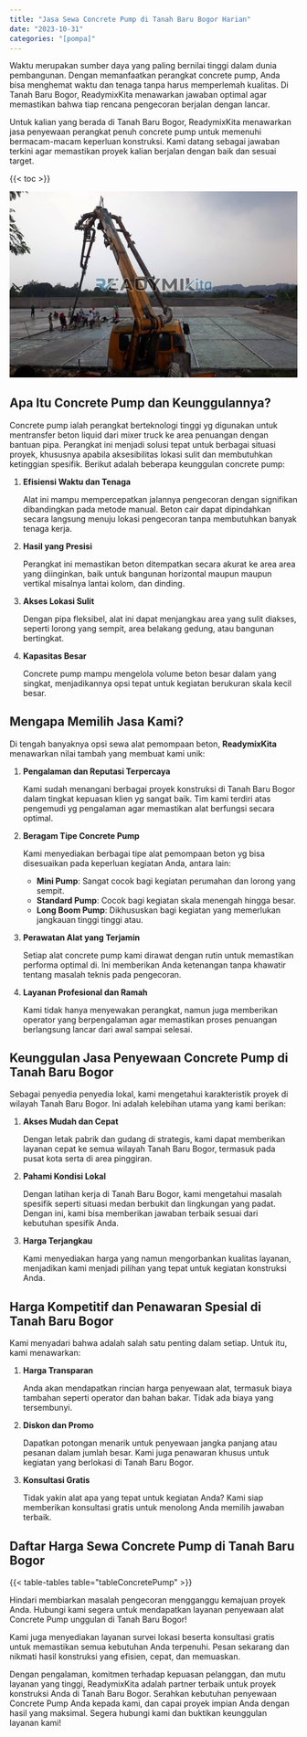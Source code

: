 ```yaml
---
title: "Jasa Sewa Concrete Pump di Tanah Baru Bogor Harian"
date: "2023-10-31"
categories: "[pompa]"
---
```


Waktu merupakan sumber daya yang paling bernilai tinggi dalam dunia pembangunan. Dengan memanfaatkan perangkat concrete pump, Anda bisa menghemat waktu dan tenaga tanpa harus memperlemah kualitas. Di Tanah Baru Bogor, ReadymixKita menawarkan jawaban optimal agar memastikan bahwa tiap rencana pengecoran berjalan dengan lancar.

Untuk kalian yang berada di Tanah Baru Bogor, ReadymixKita menawarkan jasa penyewaan perangkat penuh concrete pump untuk memenuhi bermacam-macam keperluan konstruksi. Kami datang sebagai jawaban terkini agar memastikan proyek kalian berjalan dengan baik dan sesuai target.

{{< toc >}}

![Jasa Sewa Concrete Pump di Tanah Baru Bogor Harian](/images/pompa/sewa-pompa-06.jpg)

## Apa Itu Concrete Pump dan Keunggulannya?

Concrete pump ialah perangkat berteknologi tinggi yg digunakan untuk mentransfer beton liquid dari mixer truck ke area penuangan dengan bantuan pipa. Perangkat ini menjadi solusi tepat untuk berbagai situasi proyek, khususnya apabila aksesibilitas lokasi sulit dan membutuhkan ketinggian spesifik. Berikut adalah beberapa keunggulan concrete pump:

1. **Efisiensi Waktu dan Tenaga**

   Alat ini mampu mempercepatkan jalannya pengecoran dengan signifikan dibandingkan pada metode manual. Beton cair dapat dipindahkan secara langsung menuju lokasi pengecoran tanpa membutuhkan banyak tenaga kerja.

2. **Hasil yang Presisi**

   Perangkat ini memastikan beton ditempatkan secara akurat ke area area yang diinginkan, baik untuk bangunan horizontal maupun maupun vertikal misalnya lantai kolom, dan dinding.

3. **Akses Lokasi Sulit**

   Dengan pipa fleksibel, alat ini dapat menjangkau area yang sulit diakses, seperti lorong yang sempit, area belakang gedung, atau bangunan bertingkat.

4. **Kapasitas Besar**

   Concrete pump mampu mengelola volume beton besar dalam yang singkat, menjadikannya opsi tepat untuk kegiatan berukuran skala kecil besar.

## Mengapa Memilih Jasa Kami?

Di tengah banyaknya opsi sewa alat pemompaan beton, **ReadymixKita** menawarkan nilai tambah yang membuat kami unik:

1. **Pengalaman dan Reputasi Terpercaya**

   Kami sudah menangani berbagai proyek konstruksi di Tanah Baru Bogor dalam tingkat kepuasan klien yg sangat baik. Tim kami terdiri atas pengemudi yg pengalaman agar memastikan alat berfungsi secara optimal.

2. **Beragam Tipe Concrete Pump**

   Kami menyediakan berbagai tipe alat pemompaan beton yg bisa disesuaikan pada keperluan kegiatan Anda, antara lain:
   - **Mini Pump**: Sangat cocok bagi kegiatan perumahan dan lorong yang sempit.
   - **Standard Pump**: Cocok bagi kegiatan skala menengah hingga besar.
   - **Long Boom Pump**: Dikhususkan bagi kegiatan yang memerlukan jangkauan tinggi tinggi atau.

3. **Perawatan Alat yang Terjamin**

   Setiap alat concrete pump kami dirawat dengan rutin untuk memastikan performa optimal di. Ini memberikan Anda ketenangan tanpa khawatir tentang masalah teknis pada pengecoran.

4. **Layanan Profesional dan Ramah**

   Kami tidak hanya menyewakan perangkat, namun juga memberikan operator yang berpengalaman agar memastikan proses penuangan berlangsung lancar dari awal sampai selesai.

## Keunggulan Jasa Penyewaan Concrete Pump di Tanah Baru Bogor

Sebagai penyedia penyedia lokal, kami mengetahui karakteristik proyek di wilayah Tanah Baru Bogor. Ini adalah kelebihan utama yang kami berikan:

1. **Akses Mudah dan Cepat**

   Dengan letak pabrik dan gudang di strategis, kami dapat memberikan layanan cepat ke semua wilayah Tanah Baru Bogor, termasuk pada pusat kota serta di area pinggiran.

2. **Pahami Kondisi Lokal**

   Dengan latihan kerja di Tanah Baru Bogor, kami mengetahui masalah spesifik seperti situasi medan berbukit dan lingkungan yang padat. Dengan ini, kami bisa memberikan jawaban terbaik sesuai dari kebutuhan spesifik Anda.

3. **Harga Terjangkau**

   Kami menyediakan harga yang namun mengorbankan kualitas layanan, menjadikan kami menjadi pilihan yang tepat untuk kegiatan konstruksi Anda.

## Harga Kompetitif dan Penawaran Spesial di Tanah Baru Bogor

Kami menyadari bahwa adalah salah satu penting dalam setiap. Untuk itu, kami menawarkan:

1. **Harga Transparan**

   Anda akan mendapatkan rincian harga penyewaan alat, termasuk biaya tambahan seperti operator dan bahan bakar. Tidak ada biaya yang tersembunyi.

2. **Diskon dan Promo**

   Dapatkan potongan menarik untuk penyewaan jangka panjang atau pesanan dalam jumlah besar. Kami juga penawaran khusus untuk kegiatan yang berlokasi di Tanah Baru Bogor.

3. **Konsultasi Gratis**

   Tidak yakin alat apa yang tepat untuk kegiatan Anda? Kami siap memberikan konsultasi gratis untuk menolong Anda memilih jawaban terbaik.

## Daftar Harga Sewa Concrete Pump di Tanah Baru Bogor

{{< table-tables table="tableConcretePump" >}}

Hindari membiarkan masalah pengecoran mengganggu kemajuan proyek Anda. Hubungi kami segera untuk mendapatkan layanan penyewaan alat Concrete Pump unggulan di Tanah Baru Bogor!

Kami juga menyediakan layanan survei lokasi beserta konsultasi gratis untuk memastikan semua kebutuhan Anda terpenuhi. Pesan sekarang dan nikmati hasil konstruksi yang efisien, cepat, dan memuaskan.

Dengan pengalaman, komitmen terhadap kepuasan pelanggan, dan mutu layanan yang tinggi, ReadymixKita adalah partner terbaik untuk proyek konstruksi Anda di Tanah Baru Bogor. Serahkan kebutuhan penyewaan Concrete Pump Anda kepada kami, dan capai proyek impian Anda dengan hasil yang maksimal. Segera hubungi kami dan buktikan keunggulan layanan kami!